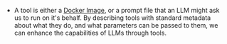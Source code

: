- A tool is either a [Docker Image](https://docs.docker.com/get-started/docker-concepts/the-basics/what-is-an-image/), or a prompt file that an LLM might ask us to run on it's behalf.  By describing tools with standard metadata about what they do, and what parameters can be passed to them, we can enhance the capabilities of LLMs through tools.